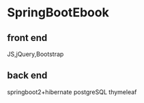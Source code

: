 # SpringBootEbook

## front end
JS,jQuery,Bootstrap
## back end
springboot2+hibernate
postgreSQL
thymeleaf

